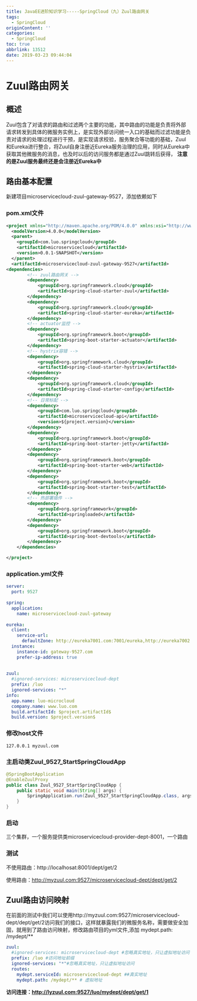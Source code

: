 ```yaml
---
title: JavaEE进阶知识学习-----SpringCloud（九）Zuul路由网关
tags:
  - SpringCloud
originContent: ''
categories:
  - SpringCloud
toc: true
abbrlink: 13512
date: 2019-03-23 09:44:04
---
```

# Zuul路由网关

## 概述

Zuul包含了对请求的路由和过滤两个主要的功能，其中路由的功能是负责将外部请求转发到具体的微服务实例上，是实现外部访问统一入口的基础而过滤功能是负责对请求的处理过程进行干预，是实现请求校验，服务聚合等功能的基础，Zuul和Eureka进行整合，将Zuul自身注册近Eureka服务治理的应用，同时从Eureka中获取其他微服务的消息，也及时以后的访问服务都是通过Zuul跳转后获得， **注意的是Zuul服务最终还是会注册近Eureka中**
<!-- more -->
## 路由基本配置

新建项目microservicecloud-zuul-gateway-9527，添加依赖如下

### pom.xml文件

```xml
<project xmlns="http://maven.apache.org/POM/4.0.0" xmlns:xsi="http://www.w3.org/2001/XMLSchema-instance" xsi:schemaLocation="http://maven.apache.org/POM/4.0.0 http://maven.apache.org/xsd/maven-4.0.0.xsd">
  <modelVersion>4.0.0</modelVersion>
  <parent>
    <groupId>com.luo.springcloud</groupId>
    <artifactId>microservicecloud</artifactId>
    <version>0.0.1-SNAPSHOT</version>
  </parent>
  <artifactId>microservicecloud-zuul-gateway-9527</artifactId>
<dependencies>
		<!-- zuul路由网关 -->
		<dependency>
			<groupId>org.springframework.cloud</groupId>
			<artifactId>spring-cloud-starter-zuul</artifactId>
		</dependency>
		<dependency>
			<groupId>org.springframework.cloud</groupId>
			<artifactId>spring-cloud-starter-eureka</artifactId>
		</dependency>
		<!-- actuator监控 -->
		<dependency>
			<groupId>org.springframework.boot</groupId>
			<artifactId>spring-boot-starter-actuator</artifactId>
		</dependency>
		<!-- hystrix容错 -->
		<dependency>
			<groupId>org.springframework.cloud</groupId>
			<artifactId>spring-cloud-starter-hystrix</artifactId>
		</dependency>
		<dependency>
			<groupId>org.springframework.cloud</groupId>
			<artifactId>spring-cloud-starter-config</artifactId>
		</dependency>
		<!-- 日常标配 -->
		<dependency>
			<groupId>com.luo.springcloud</groupId>
			<artifactId>microservicecloud-api</artifactId>
			<version>${project.version}</version>
		</dependency>
		<dependency>
			<groupId>org.springframework.boot</groupId>
			<artifactId>spring-boot-starter-jetty</artifactId>
		</dependency>
		<dependency>
			<groupId>org.springframework.boot</groupId>
			<artifactId>spring-boot-starter-web</artifactId>
		</dependency>
		<dependency>
			<groupId>org.springframework.boot</groupId>
			<artifactId>spring-boot-starter-test</artifactId>
		</dependency>
		<!-- 热部署插件 -->
		<dependency>
			<groupId>org.springframework</groupId>
			<artifactId>springloaded</artifactId>
		</dependency>
		<dependency>
			<groupId>org.springframework.boot</groupId>
			<artifactId>spring-boot-devtools</artifactId>
		</dependency>
	</dependencies>

</project>
```

### application.yml文件

```yaml
server: 
  port: 9527
 
spring: 
  application:
    name: microservicecloud-zuul-gateway
 
eureka: 
  client: 
    service-url: 
      defaultZone: http://eureka7001.com:7001/eureka,http://eureka7002.com:7002/eureka,http://eureka7003.com:7003/eureka  
  instance:
    instance-id: gateway-9527.com
    prefer-ip-address: true 
 
 
zuul: 
  #ignored-services: microservicecloud-dept
  prefix: /luo
  ignored-services: "*"
info:
  app.name: luo-microcloud
  company.name: www.luo.com
  build.artifactId: $project.artifactId$
  build.version: $project.version$
```

### 修改host文件

```properties
127.0.0.1 myzuul.com
```

### 主启动类Zuul_9527_StartSpringCloudApp

```java
@SpringBootApplication
@EnableZuulProxy
public class Zuul_9527_StartSpringCloudApp {
	public static void main(String[] args) {
		SpringApplication.run(Zuul_9527_StartSpringCloudApp.class, args);
	}
}
```

### 启动

三个集群，一个服务提供类microservicecloud-provider-dept-8001，一个路由

### 测试

不使用路由：http://localhosat:8001/dept/get/2

使用路由：http://myzuul.com:9527/microservicecloud-dept/dept/get/2

## Zuul路由访问映射

在前面的测试中我们可以使用http://myzuul.com:9527/microservicecloud-dept/dept/get/2访问我们的接口，这样就暴露我们的微服务名称，需要做安全加固，就用到了路由访问映射，修改路由项目的yml文件,添加 mydept.path: /mydept/**

```yaml
zuul: 
  #ignored-services: microservicecloud-dept #忽略真实地址，只让虚拟地址访问
  prefix: /luo #访问地址前缀
  ignored-services: "*"#忽略真实地址，只让虚拟地址访问
  routes: 
    mydept.serviceId: microservicecloud-dept ##真实地址
    mydept.path: /mydept/** # 虚拟地址
```

**访问连接：http://lyzuul.com:9527/luo/mydept/dept/get/1**
